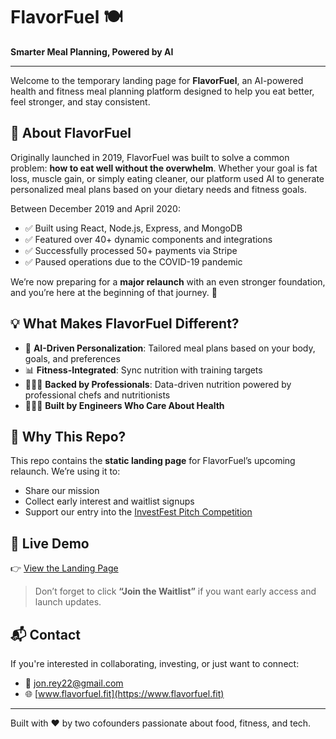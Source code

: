 # FlavorFuel 🍽️

**Smarter Meal Planning, Powered by AI**

---

Welcome to the temporary landing page for **FlavorFuel**, an AI-powered health and fitness meal planning platform designed to help you eat better, feel stronger, and stay consistent.

## 🚀 About FlavorFuel

Originally launched in 2019, FlavorFuel was built to solve a common problem: **how to eat well without the overwhelm**. Whether your goal is fat loss, muscle gain, or simply eating cleaner, our platform used AI to generate personalized meal plans based on your dietary needs and fitness goals.

Between December 2019 and April 2020:
- ✅ Built using React, Node.js, Express, and MongoDB
- ✅ Featured over 40+ dynamic components and integrations
- ✅ Successfully processed 50+ payments via Stripe
- ✅ Paused operations due to the COVID-19 pandemic

We’re now preparing for a **major relaunch** with an even stronger foundation, and you’re here at the beginning of that journey. 🙌

## 💡 What Makes FlavorFuel Different?

- 🧠 **AI-Driven Personalization**: Tailored meal plans based on your body, goals, and preferences
- 📊 **Fitness-Integrated**: Sync nutrition with training targets
- 👨🏾‍🍳 **Backed by Professionals**: Data-driven nutrition powered by professional chefs and nutritionists
- 🧑🏽‍💻 **Built by Engineers Who Care About Health**

## 📍 Why This Repo?

This repo contains the **static landing page** for FlavorFuel’s upcoming relaunch. We’re using it to:
- Share our mission
- Collect early interest and waitlist signups
- Support our entry into the [InvestFest Pitch Competition](https://investfest.com/pitch-competition/)

## 🔗 Live Demo

👉 [View the Landing Page](https://yourusername.github.io/flavor-fuel-landing/)

> Don’t forget to click **“Join the Waitlist”** if you want early access and launch updates.

## 📬 Contact

If you're interested in collaborating, investing, or just want to connect:

- 📧 jon.rey22@gmail.com
- 🌐 [www.flavorfuel.fit](https://www.flavorfuel.fit)

---

Built with ❤️ by two cofounders passionate about food, fitness, and tech.

